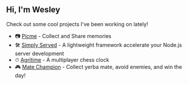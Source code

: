 ## Hi, I'm Wesley

Check out some cool projects I've been working on lately!

-  📷 [Picme](https://picme.com) - Collect and Share memories
- 🛠️ [Simply Served](https://www.npmjs.com/package/simply-served) - A lightweight framework accelerate your Node.js server development
- ⏱ [Agritime](https://app.agritime.wesleyedwards.xyz) - A multiplayer chess clock
- 🎮 [Mate Champion](https://mate-champion.web.app) - Collect yerba mate, avoid enemies, and win the day!
